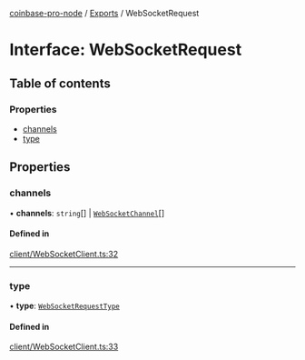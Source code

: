 [coinbase-pro-node](../README.md) / [Exports](../modules.md) / WebSocketRequest

# Interface: WebSocketRequest

## Table of contents

### Properties

- [channels](WebSocketRequest.md#channels)
- [type](WebSocketRequest.md#type)

## Properties

### channels

• **channels**: `string`[] \| [`WebSocketChannel`](WebSocketChannel.md)[]

#### Defined in

[client/WebSocketClient.ts:32](https://github.com/bennycode/coinbase-pro-node/blob/7372d05/src/client/WebSocketClient.ts#L32)

---

### type

• **type**: [`WebSocketRequestType`](../enums/WebSocketRequestType.md)

#### Defined in

[client/WebSocketClient.ts:33](https://github.com/bennycode/coinbase-pro-node/blob/7372d05/src/client/WebSocketClient.ts#L33)
